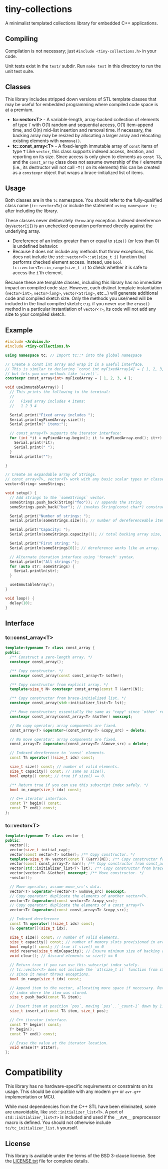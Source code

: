 
tiny-collections
================

A minimalist templated collections library for embedded C++ applications.

Compiling
---------

Compilation is not necessary; just `#include <tiny-collections.h>` in your code.

Unit tests exist in the `test/` subdir. Run `make test` in this directory to run
the unit test suite.

Classes
-------

This library includes stripped down versions of STL template classes that may be useful
for embedded programming where compiled code space is at a premium.

* **tc::vector&lt;T&gt;** - A variable-length, array-backed collection of elements of type `T`
  with O(1) random and sequential access, O(1) item-append time, and O(n) mid-list
  insertion and removal time. If necessary, the backing array may be resized by allocating a larger
  array and relocating existing elements with `memmove()`.
* **tc::const_array&lt;T&gt;** - A fixed-length immutable array of `const` items of type `T`
  Like `vector`, this class supports indexed access, iteration, and reporting on its size.
  Since access is only given to elements as `const T&`, and the `const_array` class does
  not assume ownership of the `T` elements (i.e., its destructor will not call `~T()` on
  its elements) this can be created as a `constexpr` object that wraps a brace-initialized
  list of items.

Usage
-----

Both classes are in the `tc` namespace. You should refer to the fully-qualified class name
(`tc::vector<T>`) or include the statement `using namespace tc;` after including the
library.

These classes never deliberately `throw` any exception. Indexed dereference
(`myVector[i]`) is an unchecked operation performed directly against the underlying array.
* Dereference of an index greater than or equal to `size()` (or less than 0) is undefined
  behavior.
* Because it does not include any methods that throw exceptions, this does not include the
  `std::vector<T>::at(size_t i)` function that performs checked element access. Instead, use
  `bool tc::vector<T>::in_range(size_t i)` to check whether it is safe to access the
  `i`'th element.

Because these are template classes, including this library has no immediate impact on
compiled code size. However, each distinct template instantiation (`vector<int>`,
`vector<long>`, `vector<String>`, etc...) will generate additional code and compiled
sketch size. Only the methods you use/need will be included in the final compiled sketch;
e.g. if you never use the `erase()` method in a particular instantiation of `vector<T>`,
its code will not add any size to your compiled sketch.

Example
-------

```c++
#include <Arduino.h>
#include <tiny-collections.h>

using namespace tc; // Import tc::* into the global namespace

// Create a const int array and wrap it in a useful interface.
// This is similar to declaring `const int myFixedArray[4] = { 1, 2, 3, 4 };`
// but lets you use methods like `size()`.
constexpr const_array<int> myFixedArray = { 1, 2, 3, 4 };

void useImmutableArray() {
  // This prints the following to the terminal:
  //
  //   Fixed array includes 4 items:
  //   1 2 3 4

  Serial.print("Fixed array includes ");
  Serial.print(myFixedArray.size());
  Serial.println(" items:");

  // const_array<T> supports the iterator interface:
  for (int *it = myFixedArray.begin(); it != myFixedArray.end(); it++) {
    Serial.print(*it);
    Serial.print(" ");
  }
  Serial.println("");

}

// Create an expandable array of Strings.
// const_array<T>, vector<T> work with any basic scalar types or classes.
vector<String> someStrings;

void setup() {
  // Add strings to the `someStrings` vector.
  someStrings.push_back(String("foo")); // appends the string
  someStrings.push_back("bar"); // invokes String(const char*) constructor and appends it.

  Serial.print("Number of strings: ");
  Serial.println(someStrings.size()); // number of dereferenceable items

  Serial.print("Capacity: ");
  Serial.println(someStrings.capacity()); // total backing array size, may be larger.

  Serial.print("First string: ");
  Serial.println(someStrings[0]); // dereference works like an array.

  // Alternate iteration interface using 'foreach' syntax.
  Serial.println("All strings:");
  for (auto str: someStrings) {
    Serial.println(str);
  }

  useImmutableArray();
}

void loop() {
  delay(10);
}
```

Interface
---------

### tc::const\_array&lt;T&gt;

```c++
template<typename T> class const_array {
public:
  /** Construct a zero-length array. */
  constexpr const_array();

  /** Copy constructor. */
  constexpr const_array(const const_array<T> &other);

  /** Copy constructor from explicit array. */
  template<size_t N> constexpr const_array(const T (&arr)[N]);

  /** Copy constructor from brace-initialized list. */
  constexpr const_array(std::initializer_list<T> lst);

  /** Move constructor; essentially the same as "copy" since `other` remains immutable. */
  constexpr const_array(const_array<T> &&other) noexcept;

  // No copy operator; array components are fixed.
  const_array<T> &operator=(const_array<T> &copy_src) = delete;

  // No move operator; array components are fixed.
  const_array<T> &operator=(const_array<T> &&move_src) = delete;

  // Indexed dereference to `const` elements.
  const T& operator[](size_t idx) const;

  size_t size() const; // number of valid elements.
  size_t capacity() const; // same as size().
  bool empty() const; // true if size() == 0.

  /** Return true if you can use this subscript index safely. */
  bool in_range(size_t idx) const;

  // C++ iterator interface.
  const T* begin() const;
  const T* end() const;
};

```

### tc::vector&lt;T&gt;

```c++
template<typename T> class vector {
public:
  vector();
  vector(size_t initial_cap);
  vector(const vector<T> &other); /** Copy constructor. */
  template<size_t N> vector(const T (&arr)[N]); /** Copy constructor from explicit array. */
  vector(const const_array<T> &arr); /** Copy constructor from const_array<T>. */
  vector(std::initializer_list<T> lst); /** Copy constructor from brace-initialized list. */
  vector(vector<T> &&other) noexcept; /** Move constructor. */
  ~vector();

  // Move operator; assume move_src's data.
  vector<T> &operator=(vector<T> &&move_src) noexcept;
  // Copy operator: duplicate the elements of another vector<T>.
  vector<T> &operator=(const vector<T> &copy_src);
  // Copy operator: duplicate the elements of a const_array<T>
  vector<T> &operator=(const const_array<T> &copy_src);

  // Indexed dereference
  const T& operator[](size_t idx) const;
  T& operator[](size_t idx);

  size_t size() const; // number of valid elements.
  size_t capacity() const; // number of memory slots provisioned in array.
  bool empty() const; // true if size() == 0
  void reserve(size_t minCapacity); // Ensure minimum size of backing array.
  void clear(); // discard elements so size() == 0

  // Return true if you can use this subscript index safely.
  // tc::vector<T> does not include the `at(size_t i)` function from std::vector,
  // since it never throws exceptions.
  bool in_range(size_t idx) const;

  // Append item to the vector, allocating more space if necessary. Returns the
  // index where the item was stored.
  size_t push_back(const T& item);

  // Insert item at position `pos`, moving `pos`..`_count-1` down by 1.
  size_t insert_at(const T& item, size_t pos);

  // C++ iterator interface.
  const T* begin() const;
  T* begin();
  const T* end() const;

  // Erase the value at the iterator location.
  void erase(T* atIter);
};
```

Compatibility
=============

This library has no hardware-specific requirements or constraints on its usage. This
should be compatible with any modern `g++` or `avr-g++` implementation or MCU.

While most dependencies from the C++ STL have been eliminated, some are unavoidable,
like `std::initializer_list<T>`.  A port of `std::initializer_list<T>` is included and used if
the `__AVR__` preprocessor macro is defined. You should not otherwise include
`tc/tc_initializer_list.h` yourself.

License
-------

This library is available under the terms of the BSD 3-clause license. See the
[LICENSE.txt](https://github.com/kimballa/tiny-collections/blob/main/LICENSE.txt) file for
complete details.

